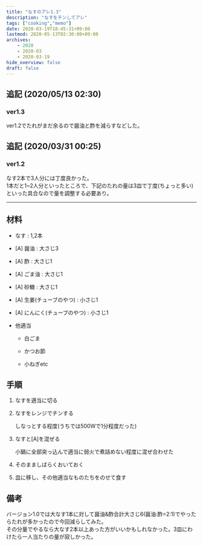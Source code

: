 ```yaml
---
title: "なすのアレ1.3"
description: "なすをチンしてアレ"
tags: ["cooking","memo"]
date: 2020-03-19T18:45:31+09:00
lastmod: 2020-05-13T02:30:00+09:00
archives:
    - 2020
    - 2020-03
    - 2020-03-19
hide_overview: false
draft: false
---
```


## 追記 (2020/05/13 02:30)

### ver1.3

ver1.2でたれがまだ余るので醤油と酢を減らすなどした。

## 追記 (2020/03/31 00:25)

### ver1.2

なす2本で3人分には丁度良かった。  
1本だと1~2人分といったところで、下記のたれの量は3皿で丁度(ちょっと多い)といった具合なので量を調整する必要あり。

---

## 材料

- なす : 1,2本

- [A] 醤油 : 大さじ3

- [A] 酢 : 大さじ1

- [A] ごま油 : 大さじ1

- [A] 砂糖 : 大さじ1

- [A] 生姜(チューブのやつ) : 小さじ1

- [A] にんにく(チューブのやつ) : 小さじ1

- 他適当

  - 白ごま

  - かつお節

  - 小ねぎetc

## 手順

1. なすを適当に切る

2. なすをレンジでチンする

    しなっとする程度(うちでは500Wで1分程度だった)

3. なすと[A]を混ぜる

     小鍋に全部突っ込んで適当に弱火で煮詰めない程度に混ぜ合わせた

4. そのまましばらくおいておく

5. 皿に移し、その他適当なものたちをのせて食す

## 備考

バージョン1.0では大なす1本に対して醤油&酢合計大さじ6(醤油:酢=2:1)でやったらたれが多かったので今回減らしてみた。  
その分量でやるなら大なす2本以上あった方がいいかもしれなかった。3皿にわけたら一人当たりの量が寂しかった。
